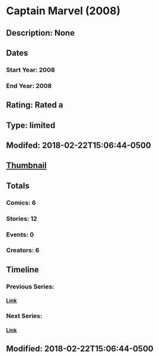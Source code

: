 # Captain Marvel (2008)
## Description: None
## Dates
### Start Year: 2008
### End Year: 2008
## Rating: Rated a
## Type: limited
## Modifed: 2018-02-22T15:06:44-0500
## [Thumbnail](http://i.annihil.us/u/prod/marvel/i/mg/f/00/5a8f22b2adf3e.jpg)
## Totals
### Comics: 6
### Stories: 12
### Events: 0
### Creators: 6
## Timeline
### Previous Series: 
#### [Link]()
### Next Series: 
#### [Link]()
## Modified: 2018-02-22T15:06:44-0500